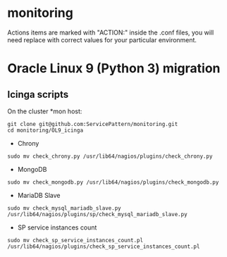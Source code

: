 # monitoring

Actions items are marked with "ACTION:" inside the .conf files, you will need replace with correct values for your particular environment.

# Oracle Linux 9 (Python 3) migration

## Icinga scripts

On the cluster *mon host:
```
git clone git@github.com:ServicePattern/monitoring.git
cd monitoring/OL9_icinga
```

- Chrony
```
sudo mv check_chrony.py /usr/lib64/nagios/plugins/check_chrony.py
```
- MongoDB
```
sudo mv check_mongodb.py /usr/lib64/nagios/plugins/check_mongodb.py
```
- MariaDB Slave
```
sudo mv check_mysql_mariadb_slave.py /usr/lib64/nagios/plugins/sp/check_mysql_mariadb_slave.py
```
- SP service instances count
```
sudo mv check_sp_service_instances_count.pl /usr/lib64/nagios/plugins/check_sp_service_instances_count.pl
```
